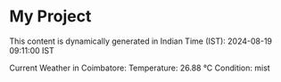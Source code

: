 # My Project

This content is dynamically generated in Indian Time (IST): 2024-08-19 09:11:00 IST


Current Weather in Coimbatore:
Temperature: 26.88 °C
Condition: mist
